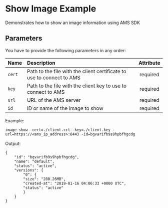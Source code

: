 Show Image Example
==================

Demonstrates how to show an image information using AMS SDK

Parameters
-----

You have to provide the following parameters in any order:

| Name      | Description           | Attribute  |
| --------- |:--------------------  | :--------: |
| `cert`    | Path to the file with the client certificate to use to connect to AMS | required |
| `key`     | Path to the file with the client key to use to connect to AMS  | required |
| `url`     | URL of the AMS server               | required |
| `id`      | ID or name of the image to show     | required |


Example:

    image-show -cert=./client.crt -key=./client.key -url=https://<ams_ip_address>:8443 -id=bgvarifb9s9hpbfhgcdg

Output:

    {
        "id": "bgvarifb9s9hpbfhgcdg",
        "name": "default",
        "status": "active",
        "versions": {
            "0": {
            "size": "280.26MB",
            "created-at": "2019-01-16 04:06:33 +0000 UTC",
            "status": "active"
            }
        }
    }